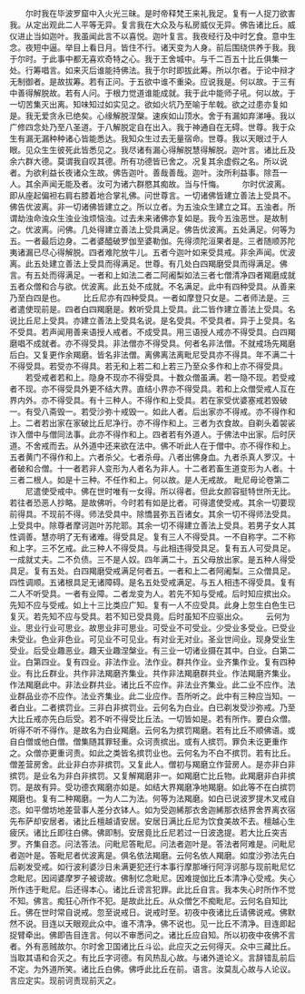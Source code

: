 <!-- { "loadSidebar": true } -->
　　尔时我在毕波罗窟中入火光三昧。是时帝释梵王来礼我足。复有一人捉刀欲害我。从定出观此二人平等无异。复言我在大众及与私房威仪无异。佛告诸比丘。威仪进止当如迦叶。我虽闻此言不以喜悦。迦叶复言。我夜经行及中时乞食。意中生念。夜短中逼。举目上看日月。皆住不行。诸天变为人身。前后围绕供养于我。我于尔时。于此事中都无喜欢奇特之心。我于王舍城中。与千二百五十比丘俱集一处。行筹唱言。如来灭后谁能持佛法。我于尔时即拔此筹。所以尔者。于论中辩才无制御者。是故拔筹。若有正问。于五欲中谁不重染。应说我是。何以故。于三有中善得解脱故。若有人问。于根力觉道谁能成就。我于此中能师子吼。何以故。于一切苦集灭出离。知味知过如实见之。欲如火坑乃至喻于牟戟。欲之过患亦复如是。我无爱贪永已绝矣。心缘解脱涅槃。速疾如山顶水。舍于有漏如弃涕唾。我以广修四念处乃至八圣道。于八解脱定自在出入。我于神通自在无碍。世尊。我于众生有漏无漏种种诸心皆能悉达。我知众生过去无量宿命。世尊。我以天眼过于人眼。见众生生彼死此皆悉见之。我尽诸有漏心得解脱慧得解脱。迦叶言。诸比丘及余六群大德。莫谓我自叹其德。所有功德皆已舍之。况复其余虚假之名。所以说者。为欲利益长夜诸众生故。佛告迦叶。善哉善哉。迦叶。汝所利益事。除吾一人。其余声闻无能及者。汝可为诸六群愍其痴故。当与忏悔。
　　尔时优波离。即从座起偏袒右肩右膝着地合掌礼佛。问世尊言。一切诸佛皆建立善法上受具不。佛告优波离。非一切诸佛皆建立之。所以立者。为五浊众生建立之耳。五浊者。所谓劫浊命浊众生浊业浊烦恼浊。过去未来诸佛亦复如是。我今五浊恶世。是故制之。优波离。问佛。几处得建立善法上受具满足。佛告优波离。五处满足。何等为五。一者最后边身。二者婆醯破罗伽至婆勒伽。先得须陀洹果者是。三者随顺苏陀夷诸漏已尽心得解脱。四者难陀放牛儿。五者今迦叶如来受具戒。非余声闻。优波离。此五处建立善法上受具而得满足。世尊。有几处白四羯磨受具而得满足。佛言。有五处而得满足。一者和上如法二者二阿阇梨如法三者七僧清净四者羯磨成就五者众僧和合与欲。优波离。此五处不成就。不名满足。此中有四种受具。从善来乃至白四是也。
　　比丘尼亦有四种受具。一者如摩登只女是。二者师法是。三者遣使现前是。四者白四羯磨是。敕听受具上受具。此二皆作建立善法上受具。名说比丘尼上受具。亦建立善法上受具名说。是名受具。不受具者。异于上受具。名不受具。若声闻用善来语授人戒者。不成受具。用三语授人戒亦不得受具。白四羯磨唱不成就者。亦不得受具。非法僧亦不得受具。何者名非法僧。不就戒场先羯磨后白。又复更作余羯磨。皆名非法僧。离佛离法离毗尼受具亦不得具。年不满二十不得受具。若受亦不得具。若无和上若二和上若三乃至众多作和上亦不得受具。
　　若受戒者若和上。隐身不现亦不得受具。十数众僧虽满。若一隐不现。若受戒者不现。亦不得受具外更不结大界。直结小界亦不得受具。若和上众僧受戒人互在界内外。亦不得受具。有十三种人。不得作和上受具。若在家受优婆塞戒若毁破一。有受八斋毁一。若受沙弥十戒毁一。如此人者。后出家亦不得戒。亦不得作和上。二者若出家在家破比丘尼净行。亦不得作和上。三者为衣食故。自剃头着袈裟诈入僧中与僧同法事。此亦不得作和上。四者若有外道人。于佛法中出家。后时厌道。不舍戒而去。从外道中还来欲在法中。佛不听此人在于僧中。亦不得作和上。五者黄门不得作和上。六者杀父。七者杀母。八者出佛身血。九者杀真人罗汉。十者破和合僧。十一者若非人变形为人者名为非人。十二者若畜生道变形为人者。十三者二根人。如是十三种。不任作和上。何以故。是人无戒故。
毗尼毋论卷第二
　　尼遣使受戒中。佛在世时唯有一女得。所以得者。但此女颜容挺特世所无比。若往者恐恶人抄略。是故佛听。今时若有如是比者。可得遣使受戒。其余一切要现前得具。不现前不得。师法受具中。除憍昙弥五百诸女。其余一切不得师法受具。上受具中。除尊者摩诃迦叶苏陀耶。其余一切不得建立善法上受具。若男子女人其性调善。慧亦明了无有诸难。得受具足。复有三人不得受具。一不自称字。二不称和上字。三不乞戒。此三种人不得受具。与此相违得受具足。复有五人可受具足。一成就丈夫。二不负债。三不是人奴。四年满二十。五父母放出家。是五种人得受具足。复有五处。白四羯磨受戒满足何者五。一者和上二者阿阇梨。三众僧具足。四性调顺。五诸根具足无诸障碍。是名五处受戒满足。与五人相违不得受具。复有二人不听受具。一者有业障。二者龙变为人。若先不知与受戒。后时知应摈出众。先知不应与受戒。如上十三比类应广知。复有一人不应受具。此身上忽生白色生已复灭。若先知不应与受具。若不知已受具竟。后时虽知不应驱出众。
　　云何为业。思业行业可思业。故思业非可思业。可受业不可受业。少受业多受业。已受业未受业。色业非色业。可见业不可见业。有对业无对业。圣业世间业。现身受业生受业。后受业趣恶业。趣天业趣涅槃业。有三业一切诸业摄在其中。白业。白第二业。白第四业。复有四业。非法作业。法作业。群共作业。业齐集作业。复有四种业。有比丘群业。共作非法羯磨齐集业。共作非法羯磨群共业。作法羯磨齐集业。作法羯磨此中。非法业群共业。诸比丘不应作。非法业齐集业。此二业不应作。法业群品业亦不应作。法业齐集业。此二业应作。吾所听之。此中有三种应当知。一者白业。二者摈罚业。三非白非摈罚业。云何名为白业。白已剃发受沙弥戒。乃至大比丘戒亦先白后受。若不听不得受比丘法。一切皆如是。若有所作。要白众僧。听得不听不得作。是故名为白业羯磨。云何名为摈罚羯磨。若有比丘不顺佛语。或自白僧或他白僧。僧集随其罪轻重。众诃责摈出。或有人摈罚。罪负未讫更重作之。众僧亦更重诃责。如此之类皆名摈罚业也。云何名为不白不摈罚。若有比丘。僧差营房舍。此业非白亦非摈罚。又复此人。僧初与羯磨立作营房人。是亦非白非摈罚。是业名为非白非摈罚。又复解羯磨非一。如羯磨亡比丘物。此羯磨非白非摈罚。是故有异。受功德衣羯磨亦如是。如结大界羯磨净地羯磨。如此等不在白摈罚羯磨也。复有二种羯磨。一为人二为法。何等为法羯磨。如白已说波罗提木叉戒自恣。如平僧坊地差营事人差分衣钵人。如为受迦絺那衣舍迦絺那衣结界舍界离衣宿先布萨却安居者。诸比丘檀越请安居。安居日满比丘尼为饮食美故不去。檀越心生疲厌。诸比丘即往白佛。佛即制。安居竟比丘尼若过一日波逸提。若大比丘突吉罗。齐集自恣。问法答法。问毗尼答毗尼。问法者迦叶是。答法者阿难是。问毗尼者迦叶是。答毗尼者优波离是。俱名依法羯磨。云何名依人羯磨。如度沙弥法先白后剃发受戒。如行波利婆沙日未满更犯还行本事行摩那埵行阿浮诃那与现前毗尼忆念毗尼。因闼婆摩罗子被谤故。佛制忆念毗尼。因难提伽比丘本清净心受戒。失心所作违于毗尼。后还得本心。诸比丘谤言犯罪。此比丘自言。我本失心时所作不觉不知。佛言。痴狂心所作不犯。是故此比丘。从众僧乞不痴毗尼。云何名自知比丘。佛在世时常自说戒。忽至说戒日。说戒时至。初夜中夜诸比丘请佛说戒。佛默然不说。目连以天眼观此众中。谁不清净。佛不说也。见一比丘不清净。目连即起捉臂牵出。佛即告目连言。何以不审悉问之。诸比丘应自知。所以初夜中夜佛不言者。外有恶贼故尔。尔时舍卫国诸比丘斗讼。此应灭之云何得灭。众中三藏比丘。当取其语和合灭之。有比丘字诃德。有风热乱心故。与诸外道论义。言辞错乱前后不定。为外道所笑。诸比丘白佛。佛呼此比丘在前。语言。汝莫乱心故与人论议。言应定实。现前诃责现前灭之。
